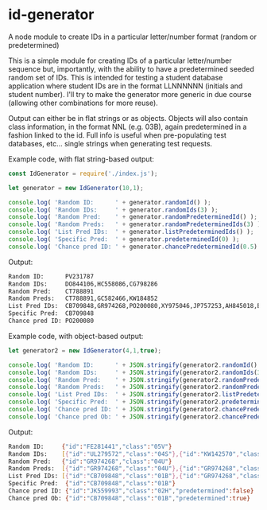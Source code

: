 # id-generator
A node module to create IDs in a particular letter/number format (random or predetermined)

This is a simple module for creating IDs of a particular letter/number sequence but, importantly, with the ability to have a predetermined seeded random set of IDs. This is intended for testing a student database application where student IDs are in the format LLNNNNNN (initials and student number). I'll try to make the generator more generic in due course (allowing other combinations for more reuse).

Output can either be in flat strings or as objects. Objects will also contain class information, in the format NNL (e.g. 03B), again 
predetermined in a fashion linked to the id. Full info is useful when pre-populating test databases, etc... single strings when generating 
test requests.

Example code, with flat string-based output:

```javascript
const IdGenerator = require('./index.js');

let generator = new IdGenerator(10,1);

console.log( 'Random ID:      ' + generator.randomId() );
console.log( 'Random IDs:     ' + generator.randomIds(3) );
console.log( 'Random Pred:    ' + generator.randomPredeterminedId() );
console.log( 'Random Preds:   ' + generator.randomPredeterminedIds(3) );
console.log( 'List Pred IDs:  ' + generator.listPredeterminedIds() );
console.log( 'Specific Pred:  ' + generator.predeterminedId(0) );
console.log( 'Chance pred ID: ' + generator.chancePredeterminedId(0.5) );
```

Output:

```bash
Random ID:      PV231787
Random IDs:     DO844106,HC558086,CG798286
Random Pred:    CT788891
Random Preds:   CT788891,GC582466,KW184852                                                                                                         
List Pred IDs:  CB709848,GR974268,PO200080,XY975046,JP757253,AH845018,EX865987,GC582466,KW184852,CT788891                                          
Specific Pred:  CB709848                                                                                                                           
Chance pred ID: PO200080
```

Example code, with object-based output:

```javascript
let generator2 = new IdGenerator(4,1,true);

console.log( 'Random ID:      ' + JSON.stringify(generator2.randomId() ) );
console.log( 'Random IDs:     ' + JSON.stringify(generator2.randomIds(3) ) );
console.log( 'Random Pred:    ' + JSON.stringify(generator2.randomPredeterminedId() ) );
console.log( 'Random Preds:   ' + JSON.stringify(generator2.randomPredeterminedIds(3) ) );
console.log( 'List Pred IDs:  ' + JSON.stringify(generator2.listPredeterminedIds() ) );
console.log( 'Specific Pred:  ' + JSON.stringify(generator2.predeterminedId(0) ) );
console.log( 'Chance pred ID: ' + JSON.stringify(generator2.chancePredeterminedId(0.5) ) );
console.log( 'Chance pred Ob: ' + JSON.stringify(generator2.chancePredeterminedId(0.5, true) ) );

```

Output:

```bash
Random ID:     {"id":"FE281441","class":"05V"}
Random IDs:    [{"id":"UL279572","class":"04S"},{"id":"KW142570","class":"04T"},{"id":"TM651699","class":"01E"}]
Random Pred:   {"id":"GR974268","class":"04U"}
Random Preds:  [{"id":"GR974268","class":"04U"},{"id":"GR974268","class":"04U"},{"id":"GR974268","class":"04U"}]
List Pred IDs: [{"id":"CB709848","class":"01B"},{"id":"GR974268","class":"04U"},{"id":"PO200080","class":"04U"},{"id":"XY975046","class":"05Y"}]
Specific Pred:  {"id":"CB709848","class":"01B"}
Chance pred ID: {"id":"JK559993","class":"02H","predetermined":false}
Chance pred Ob: {"id":"CB709848","class":"01B","predetermined":true}
```
